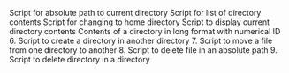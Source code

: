 Script for absolute path to current directory
Script for list of directory contents
Script for changing to home directory
Script to display current directory contents
Contents of a directory in long format with numerical ID
6. Script to create a directory in another directory
7. Script to move a file from one directory to another
8. Script to delete file in an absolute path
9. Script to delete directory in a directory
